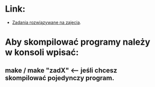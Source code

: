 # Link:
* [Zadania rozwiązywane na zajecia]( http://wbzyl.inf.ug.edu.pl/c/budowanie-programow ).

# Aby skompilować programy należy w konsoli wpisać: 
## make / make "zadX" <-- jeśli chcesz skompilować pojedynczy program.
